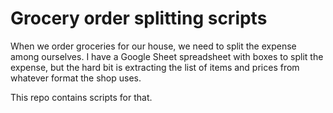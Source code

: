 # Grocery order splitting scripts

When we order groceries for our house, we need to split the expense among ourselves.
I have a Google Sheet spreadsheet with boxes to split the expense,
but the hard bit is extracting the list of items and prices from whatever format
the shop uses.

This repo contains scripts for that.
